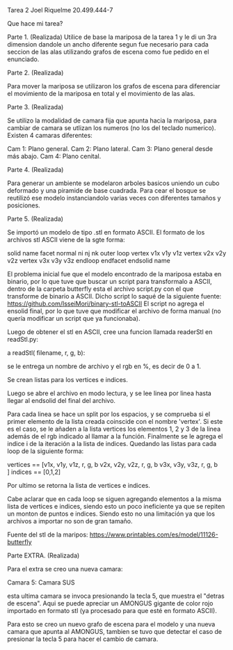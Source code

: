 Tarea 2 Joel Riquelme 20.499.444-7

Que hace mi tarea?

Parte 1. (Realizada) 
Utilice de base la mariposa de la tarea 1 y le di un 3ra dimension dandole un ancho diferente segun fue necesario para cada seccion de las alas utilizando grafos de escena como fue pedido en el enunciado.

Parte 2. (Realizada)

Para mover la mariposa se utilizaron los grafos de escena para diferenciar el movimiento de la mariposa en total y el movimiento de las alas.

Parte 3. (Realizada)

Se utilizo la modalidad de camara fija que apunta hacia la mariposa, para cambiar de camara se utlizan los numeros (no los del teclado numerico). Existen 4 camaras diferentes:

Cam 1: Plano general.
Cam 2: Plano lateral.
Cam 3: Plano general desde más abajo.
Cam 4: Plano cenital.

Parte 4. (Realizada)

Para generar un ambiente se modelaron arboles basicos uniendo un cubo deformado y una piramide de base cuadrada. Para cear el bosque se reutilizó ese modelo instanciandolo varias veces con diferentes tamaños y posiciones.

Parte 5. (Realizada)

Se importó un modelo de tipo .stl en formato ASCII. El formato de los archivos stl ASCII viene de la sgte forma:

solid name
facet normal ni nj nk
    outer loop
        vertex v1x v1y v1z
        vertex v2x v2y v2z
        vertex v3x v3y v3z
    endloop
endfacet
endsolid name

El problema inicial fue que el modelo encontrado de la mariposa estaba en binario, por lo que tuve que buscar un script para transformalo a ASCII, dentro de la carpeta butterfly esta el archivo script.py con el que transforme de binario a ASCII.
Dicho script lo saqué de la siguiente fuente: https://github.com/IsseiMori/binary-stl-toASCII
El script no agrega el ensolid final, por lo que tuve que modificar el archivo de forma manual (no quería modificar un script que ya funcionaba).

Luego de obtener el stl en ASCII, cree una funcion llamada readerStl en readStl.py:

a readStl( filename, r, g, b):

se le entrega un nombre de archivo y el rgb en %, es decir de 0 a 1.

Se crean listas para los vertices e indices.

Luego se abre el archivo en modo lectura, y se lee linea por linea hasta llegar al endsolid del final del archivo.

Para cada linea se hace un split por los espacios, y se comprueba si el primer elemento de la lista creada coinscide con el nombre 'vertex'. Si este es el caso, se le añaden a la lista vertices los elementos 1, 2 y 3 de la linea además de el rgb indicado al llamar a la función. Finalmente se le agrega el indice i de la iteración a la lista de indices. Quedando las listas para cada loop de la siguiente forma:

vertices == [v1x, v1y, v1z, r, g, b
             v2x, v2y, v2z, r, g, b
             v3x, v3y, v3z, r, g, b   
                                    ]
indices == [0,1,2]

Por ultimo se retorna la lista de vertices e indices.

Cabe aclarar que en cada loop se siguen agregando elementos a la misma lista de vertices e indices, siendo esto un poco ineficiente ya que se repiten un monton de puntos e indices. Siendo esto no una limitación ya que los archivos a importar no son de gran tamaño.

Fuente del stl de la maripos: https://www.printables.com/es/model/11126-butterfly

Parte EXTRA. (Realizada)

Para el extra se creo una nueva camara:

Camara 5: Camara SUS

esta ultima camara se invoca presionando la tecla 5, que muestra el "detras de escena". Aqui se puede apreciar un AMONGUS gigante de color rojo importado en formato stl (ya procesado para que esté en formato ASCII).

Para esto se creo un nuevo grafo de escena para el modelo y una nueva camara que apunta al AMONGUS, tambien se tuvo que detectar el caso de presionar la tecla 5 para hacer el cambio de camara.



